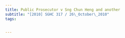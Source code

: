 ```yaml
---
title: Public Prosecutor v Sng Chun Heng and another 
subtitle: "[2010] SGHC 317 / 26\_October\_2010"
tags:


---
```



